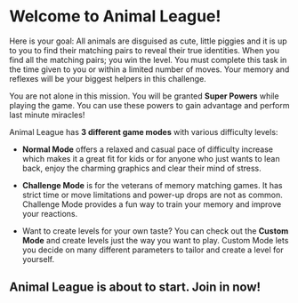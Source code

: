 # Welcome to Animal League!

Here is your goal: All animals are disguised as cute, little piggies and it is up to you to find their matching pairs to reveal their true identities. When you find all the matching pairs; you win the level. You must complete this task in the time given to you or within a limited number of moves. Your memory and reflexes will be your biggest helpers in this challenge.

You are not alone in this mission. You will be granted **Super Powers** while playing the game. You can use these powers to gain advantage and perform last minute miracles!

Animal League has **3 different game modes** with various difficulty levels:

- **Normal Mode** offers a relaxed and casual pace of difficulty increase which makes it a great fit for kids or for anyone who just wants to lean back, enjoy the charming graphics and clear their mind of stress.

- **Challenge Mode** is for the veterans of memory matching games. It has strict time or move limitations and power-up drops are not as common. Challenge Mode provides a fun way to train your memory and improve your reactions.

- Want to create levels for your own taste? You can check out the **Custom Mode** and create levels just the way you want to play. Custom Mode lets you decide on many different parameters to tailor and create a level for yourself.

## Animal League is about to start. Join in now!
